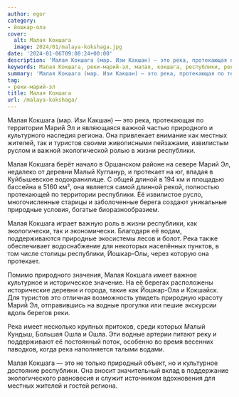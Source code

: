 ```yaml
---
author: egor
category:
- йошкар-ола
cover:
  alt: Малая Кокшага
  image: 2024/01/malaya-kokshaga.jpg
date: '2024-01-06T09:00:24+00:00'
description: 'Малая Кокшага (мар. Изи Какшан) — это река, протекающая по территории Марий Эл и являющаяся важной частью природного и культурного наследия региона. Она...'
keywords: Малая Кокшага, реки-марий-эл, малая, кокшага, республики, река, это, марий, территории, важной, природного, региона, местных, жителей, туристов, жизни, деревни
summary: 'Малая Кокшага (мар. Изи Какшан) — это река, протекающая по территории Марий Эл и являющаяся важной частью природного и культурного наследия региона. Она...'
tag:
- реки-марий-эл
title: Малая Кокшага
url: /malaya-kokshaga/
---
```


Малая Кокшага (мар. Изи Какшан) — это река, протекающая по территории Марий Эл и являющаяся важной частью природного и культурного наследия региона. Она привлекает внимание как местных жителей, так и туристов своими живописными пейзажами, извилистым руслом и важной экологической ролью в жизни республики.

Малая Кокшага берёт начало в Оршанском районе на севере Марий Эл, недалеко от деревни Малый Кугланур, и протекает на юг, впадая в Куйбышевское водохранилище. С общей длиной в 194 км и площадью бассейна в 5160 км², она является самой длинной рекой, полностью протекающей по территории республики. Её извилистое русло, многочисленные старицы и заболоченные берега создают уникальные природные условия, богатые биоразнообразием.

Малая Кокшага играет важную роль в жизни республики, как экологически, так и экономически. Благодаря её водам, поддерживаются природные экосистемы лесов и болот. Река также обеспечивает водоснабжение для некоторых населённых пунктов, в том числе столицы республики, Йошкар-Олы, через которую она протекает.

Помимо природного значения, Малая Кокшага имеет важное культурное и историческое значение. На её берегах расположены исторические деревни и города, такие как Йошкар-Ола и Кокшайск. Для туристов это отличная возможность увидеть природную красоту Марий Эл, отправившись на водные прогулки или пешие экскурсии вдоль берегов реки.

Река имеет несколько крупных притоков, среди которых Малый Кундыш, Большая Ошла и Ошла. Эти водные артерии питают реку и поддерживают её постоянный поток, особенно во время весенних паводков, когда река наполняется талыми водами.

Малая Кокшага — это не только природный объект, но и культурное достояние республики. Она вносит значительный вклад в поддержание экологического равновесия и служит источником вдохновения для местных жителей и гостей региона.